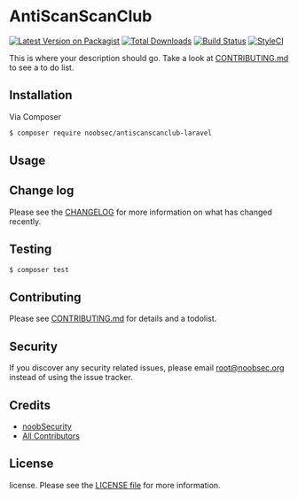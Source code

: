 # AntiScanScanClub

[![Latest Version on Packagist][ico-version]][link-packagist]
[![Total Downloads][ico-downloads]][link-downloads]
[![Build Status][ico-travis]][link-travis]
[![StyleCI][ico-styleci]][link-styleci]

This is where your description should go. Take a look at [CONTRIBUTING.md](CONTRIBUTING.md) to see a to do list.

## Installation

Via Composer

```bash
$ composer require noobsec/antiscanscanclub-laravel
```

## Usage

## Change log

Please see the [CHANGELOG](CHANGELOG.md) for more information on what has changed recently.

## Testing

```bash
$ composer test
```

## Contributing

Please see [CONTRIBUTING.md](CONTRIBUTING.md) for details and a todolist.

## Security

If you discover any security related issues, please email root@noobsec.org instead of using the issue tracker.

## Credits

-   [noobSecurity][link-author]
-   [All Contributors][link-contributors]

## License

license. Please see the [LICENSE file](LICENSE.md) for more information.

[ico-version]: https://img.shields.io/packagist/v/noobsec/antiscanscanclub-laravel.svg?style=flat-square
[ico-downloads]: https://img.shields.io/packagist/dt/noobsec/antiscanscanclub-laravel.svg?style=flat-square
[ico-travis]: https://img.shields.io/travis/noobsec/antiscanscanclub-laravel/master.svg?style=flat-square
[ico-styleci]: https://styleci.io/repos/12345678/shield
[link-packagist]: https://packagist.org/packages/noobsec/antiscanscanclub-laravel
[link-downloads]: https://packagist.org/packages/noobsec/antiscanscanclub-laravel
[link-travis]: https://travis-ci.org/noobsec/antiscanscanclub-laravel
[link-styleci]: https://styleci.io/repos/12345678
[link-author]: https://github.com/noobsec
[link-contributors]: ../../contributors
